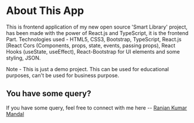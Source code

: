 # About This App

This is frontend application of my new open source 'Smart Library' project, has been made with the power of React.js and TypeScript, it is the frontend Part. Technologies used - HTML5, CSS3, Bootstrap, TypeScript, React.js [React Cors (Components, props, state, events, passing props), React Hooks (useState, useEffect), React-Bootstrap for UI elements and some styling, JSON.

Note - This is just a demo project. This can be used for educational purposes, can't be used for business purpose.

## You have some query?

If you have some query, feel free to connect with me here -- [Ranjan Kumar Mandal](https://www.linkedin.com/in/ranjan-kumar-m-818367158/)
